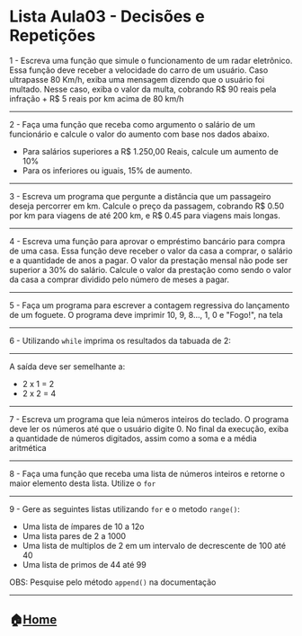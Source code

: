 # Lista Aula03 - Decisões e Repetições

1 - Escreva uma função que simule o funcionamento de um radar eletrônico. Essa função deve receber   a velocidade do carro de um
usuário. Caso ultrapasse 80 Km/h, exiba uma mensagem dizendo que o usuário foi multado. Nesse caso, exiba o valor da multa, cobrando R$ 90 reais pela infração + R$ 5 reais  por km acima de 80 km/h

---

2 - Faça uma função que receba como argumento o salário de um funcionário e calcule o valor do aumento com base nos dados abaixo.
 - Para salários superiores a R$ 1.250,00 Reais, calcule um aumento de 10%
 - Para os inferiores ou iguais, 15% de aumento.

---

3 - Escreva um programa que pergunte a distância que um passageiro deseja percorrer em km. Calcule o preço da passagem, cobrando R$ 0.50 por km para viagens de até 200 km, e R$ 0.45 para viagens mais longas.

---

4 - Escreva uma função para aprovar o empréstimo bancário para compra de uma casa. Essa função deve receber o valor da casa a comprar, o salário e a quantidade
de anos a pagar. O valor da prestação mensal não pode ser superior a 30% do salário. Calcule o valor da prestação como sendo o valor da casa a comprar dividido pelo número de meses a pagar.

---

5 - Faça  um programa para escrever a contagem regressiva do lançamento de um foguete. O programa deve imprimir 10, 9, 8..., 1, 0 e "Fogo!", na tela

---

6 - Utilizando `while` imprima os resultados da tabuada de 2:

---

A saída deve ser semelhante a:
 - 2 x 1 = 2
 - 2 x 2 = 4

---

7 - Escreva um programa que leia números inteiros do teclado. O programa deve ler os números até que o usuário digite 0.
No final da execução, exiba a quantidade de números digitados, assim como a soma e a média aritmética

---

8 - Faça uma função que receba uma lista de números inteiros e retorne o maior elemento desta lista. Utilize o `for`

---

9 - Gere as seguintes listas utilizando `for` e o metodo `range()`:
 - Uma lista de ímpares de 10 a 12o
 - Uma lista pares de 2 a 1000
 - Uma lista de multiplos de 2 em um intervalo de decrescente de 100 até 40
 - Uma lista de primos de 44 até 99

OBS: Pesquise pelo método `append()` na documentação

---
:house:[Home](https://github.com/Evaldo-comp/Python-Mombaca)
---
